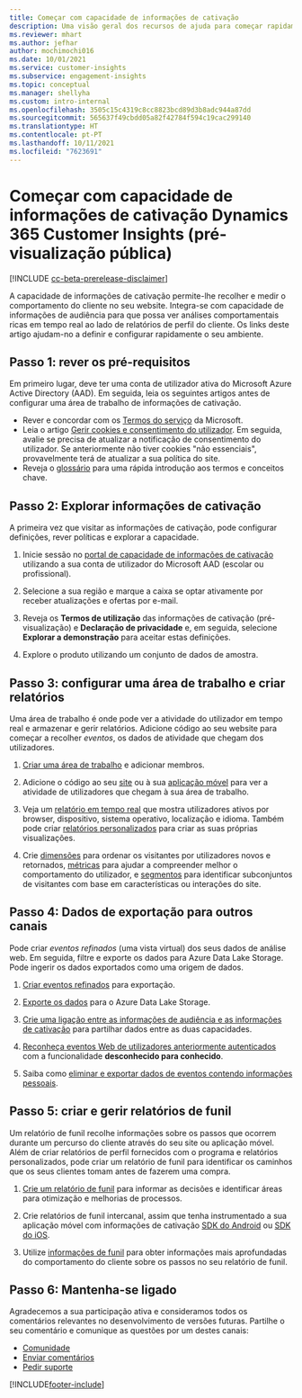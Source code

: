 ```yaml
---
title: Começar com capacidade de informações de cativação
description: Uma visão geral dos recursos de ajuda para começar rapidamente.
ms.reviewer: mhart
ms.author: jefhar
author: mochimochi016
ms.date: 10/01/2021
ms.service: customer-insights
ms.subservice: engagement-insights
ms.topic: conceptual
ms.manager: shellyha
ms.custom: intro-internal
ms.openlocfilehash: 3505c15c4319c8cc8823bcd89d3b8adc944a87dd
ms.sourcegitcommit: 565637f49cbdd05a82f42784f594c19cac299140
ms.translationtype: HT
ms.contentlocale: pt-PT
ms.lasthandoff: 10/11/2021
ms.locfileid: "7623691"
---
```

# <a name="get-started-with-dynamics-365-customer-insights-engagement-insights-capability-public-preview"></a>Começar com capacidade de informações de cativação Dynamics 365 Customer Insights (pré-visualização pública)

[!INCLUDE [cc-beta-prerelease-disclaimer](includes/cc-beta-prerelease-disclaimer.md)]

A capacidade de informações de cativação permite-lhe recolher e medir o comportamento do cliente no seu website. Integra-se com capacidade de informações de audiência para que possa ver análises comportamentais ricas em tempo real ao lado de relatórios de perfil do cliente. Os links deste artigo ajudam-no a definir e configurar rapidamente o seu ambiente.

## <a name="step-1-review-prerequisites"></a>Passo 1: rever os pré-requisitos

Em primeiro lugar, deve ter uma conta de utilizador ativa do Microsoft Azure Active Directory (AAD). Em seguida, leia os seguintes artigos antes de configurar uma área de trabalho de informações de cativação.

- Rever e concordar com os [Termos do serviço](terms-of-service.md) da Microsoft.  
- Leia o artigo [Gerir cookies e consentimento do utilizador](user-consent-storage.md). Em seguida, avalie se precisa de atualizar a notificação de consentimento do utilizador. Se anteriormente não tiver cookies "não essenciais", provavelmente terá de atualizar a sua política do site.
- Reveja o [glossário](glossary.md) para uma rápida introdução aos termos e conceitos chave.

## <a name="step-2-explore-engagement-insights"></a>Passo 2: Explorar informações de cativação

A primeira vez que visitar as informações de cativação, pode configurar definições, rever políticas e explorar a capacidade.

1. Inicie sessão no [portal de capacidade de informações de cativação](https://home.ci.ai.dynamics.com/app/engagement-insights) utilizando a sua conta de utilizador do Microsoft AAD (escolar ou profissional).

1. Selecione a sua região e marque a caixa se optar ativamente por receber atualizações e ofertas por e-mail.

1. Reveja os **Termos de utilização** das informações de cativação (pré-visualização) e **Declaração de privacidade** e, em seguida, selecione **Explorar a demonstração** para aceitar estas definições.

1. Explore o produto utilizando um conjunto de dados de amostra.

##  <a name="step-3-set-up-a-workspace-and-create-reports"></a>Passo 3: configurar uma área de trabalho e criar relatórios

Uma área de trabalho é onde pode ver a atividade do utilizador em tempo real e armazenar e gerir relatórios. Adicione código ao seu website para começar a recolher *eventos*, os dados de atividade que chegam dos utilizadores.

1. [Criar uma área de trabalho](create-workspace.md) e adicionar membros.

1. Adicione o código ao seu [site](instrument-website.md) ou à sua [aplicação móvel](developer-resources.md#capture-events-from-mobile-apps) para ver a atividade de utilizadores que chegam à sua área de trabalho.

1. Veja um [relatório em tempo real](view-reports.md) que mostra utilizadores ativos por browser, dispositivo, sistema operativo, localização e idioma. Também pode criar [relatórios personalizados](custom-reports.md) para criar as suas próprias visualizações.

1. Crie [dimensões](dimensions.md) para ordenar os visitantes por utilizadores novos e retornados, [métricas](metrics.md) para ajudar a compreender melhor o comportamento do utilizador, e [segmentos](segments.md) para identificar subconjuntos de visitantes com base em características ou interações do site.
    
## <a name="step-4-export-data-to-other-channels"></a>Passo 4: Dados de exportação para outros canais

Pode criar *eventos refinados* (uma vista virtual) dos seus dados de análise web. Em seguida, filtre e exporte os dados para Azure Data Lake Storage. Pode ingerir os dados exportados como uma origem de dados.

1. [Criar eventos refinados](refined-events.md) para exportação.

1. [Exporte os dados](export-events.md) para o Azure Data Lake Storage.

1. [Crie uma ligação entre as informações de audiência e as informações de cativação](integrate-audience-insights-engagement-insights.md) para partilhar dados entre as duas capacidades.

1. [Reconheça eventos Web de utilizadores anteriormente autenticados](unknown-to-known.md) com a funcionalidade **desconhecido para conhecido**.

1. Saiba como [eliminar e exportar dados de eventos contendo informações pessoais](delete-export-personal-data.md).

## <a name="step-5-create-and-manage-funnel-reports"></a>Passo 5: criar e gerir relatórios de funil

Um relatório de funil recolhe informações sobre os passos que ocorrem durante um percurso do cliente através do seu site ou aplicação móvel. Além de criar relatórios de perfil fornecidos com o programa e relatórios personalizados, pode criar um relatório de funil para identificar os caminhos que os seus clientes tomam antes de fazerem uma compra. 

1. [Crie um relatório de funil](funnel-reports.md) para informar as decisões e identificar áreas para otimização e melhorias de processos.

1. Crie relatórios de funil intercanal, assim que tenha instrumentado a sua aplicação móvel com informações de cativação [SDK do Android](get-started-android.md) ou [SDK do iOS](get-started-ios.md).

1. Utilize [informações de funil](funnel-reports.md#funnel-insights) para obter informações mais aprofundadas do comportamento do cliente sobre os passos no seu relatório de funil.
 
## <a name="step-6-stay-connected"></a>Passo 6: Mantenha-se ligado

Agradecemos a sua participação ativa e consideramos todos os comentários relevantes no desenvolvimento de versões futuras. Partilhe o seu comentário e comunique as questões por um destes canais:
- [Comunidade](https://go.microsoft.com/fwlink/?linkid=2141648)
- [Enviar comentários](https://go.microsoft.com/fwlink/?linkid=2143222)
- [Pedir suporte](https://go.microsoft.com/fwlink/?linkid=2145734) 


[!INCLUDE[footer-include](../includes/footer-banner.md)]
